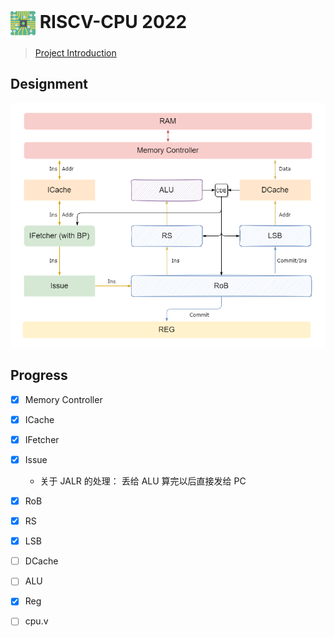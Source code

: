 # <img src="/README.assets/cpu.png" width="40" align=center /> RISCV-CPU 2022

> [Project Introduction](https://github.com/ACMClassCourses/RISCV-CPU)

## Designment

![design](/README.assets/designment.png)

## Progress

- [x] Memory Controller

- [x] ICache

- [x] IFetcher

- [x] Issue

  - 关于 JALR 的处理： 丢给 ALU 算完以后直接发给 PC

- [x] RoB

- [x] RS

- [x] LSB

- [ ] DCache

- [ ] ALU

- [x] Reg

- [ ] cpu.v